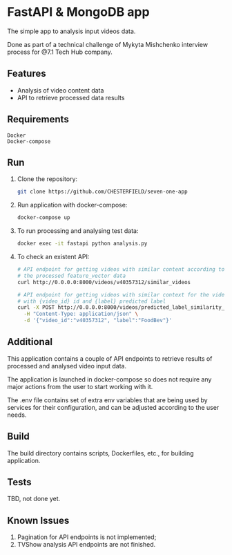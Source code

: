 # FastAPI & MongoDB app

The simple app to analysis input videos data.

Done as part of a technical challenge of Mykyta Mishchenko interview process 
for @7.1 Tech Hub company.

## Features

- Analysis of video content data
- API to retrieve processed data results

## Requirements
```
Docker
Docker-compose
```

## Run

1. Clone the repository:

    ```bash
    git clone https://github.com/CHESTERFIELD/seven-one-app
    ```

2. Run application with docker-compose:

    ```bash
    docker-compose up
    ```

3. To run processing and analysing test data: 

    ```bash
    docker exec -it fastapi python analysis.py
    ```

4. To check an existent API: 

    ```bash
   # API endpoint for getting videos with similar content according to 
   # the processed feature_vector data
    curl http://0.0.0.0:8000/videos/v40357312/similar_videos
    
    # API endpoint for getting videos with similar context for the video 
    # with {video_id} id and {label} predicted label 
    curl -X POST http://0.0.0.0:8000/videos/predicted_label_similarity_videos \
      -H "Content-Type: application/json" \
      -d '{"video_id":"v40357312", "label":"FoodBev"}'
    ```

## Additional

This application contains a couple of API endpoints to retrieve results of 
processed and analysed video input data.

The application is launched in docker-compose so does not require any major 
actions from the user to start working with it.

The .env file contains set of extra env variables that are being used by 
services for their configuration, and can be adjusted according to the user 
needs.


## Build

The build directory contains scripts, Dockerfiles, etc., for building 
application.

## Tests

TBD, not done yet.

## Known Issues

1. Pagination for API endpoints is not implemented;
2. TVShow analysis API endpoints are not finished.
